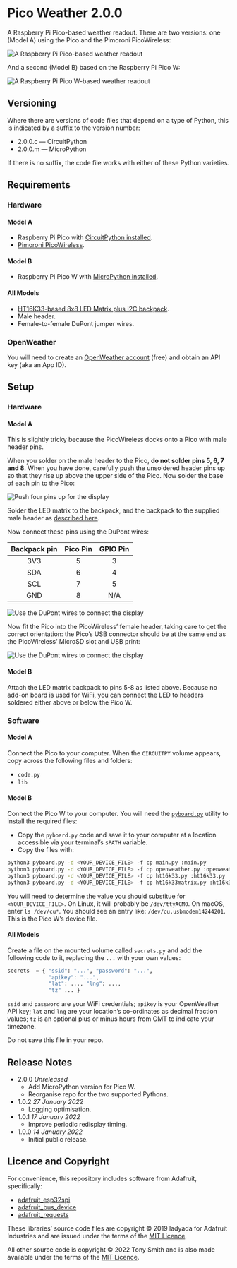 # Pico Weather 2.0.0

A Raspberry Pi Pico-based weather readout. There are two versions: one (Model A) using the Pico and the Pimoroni PicoWireless:

![A Raspberry Pi Pico-based weather readout](./images/P1020223.JPG)

And a second (Model B) based on the Raspberry Pi Pico W:

![A Raspberry Pi Pico W-based weather readout](./images/IMG_1032.JPG)

## Versioning

Where there are versions of code files that depend on a type of Python, this is indicated by a suffix to the version number:

* 2.0.0.c — CircuitPython
* 2.0.0.m — MicroPython

If there is no suffix, the code file works with either of these Python varieties.

## Requirements

### Hardware

#### Model A

* Raspberry Pi Pico with [CircuitPython installed](https://circuitpython.org/board/raspberry_pi_pico/).
* [Pimoroni PicoWireless](https://shop.pimoroni.com/products/pico-wireless-pack).

#### Model B

* Raspberry Pi Pico W with [MicroPython installed](https://micropython.org/download/rp2-pico-w/).

#### All Models

* [HT16K33-based 8x8 LED Matrix plus I2C backpack](https://www.adafruit.com/product/1856).
* Male header.
* Female-to-female DuPont jumper wires.

### OpenWeather

You will need to create an [OpenWeather account](https://openweathermap.org/appid) (free) and obtain an API key (aka an App ID).

## Setup

### Hardware

#### Model A

This is slightly tricky because the PicoWireless docks onto a Pico with male header pins.

When you solder on the male header to the Pico, **do not solder pins 5, 6, 7 and 8**. When you have done, carefully push the unsoldered header pins up so that they rise up above the upper side of the Pico. Now solder the base of each pin to the Pico:

![Push four pins up for the display](./images/P1020216.JPG)

Solder the LED matrix to the backpack, and the backpack to the supplied male header as [described here](https://learn.adafruit.com/adafruit-led-backpack/1-2-8x8-matrix-assembly).

Now connect these pins using the DuPont wires:

| Backpack pin | Pico Pin | GPIO Pin |
| :-: | :-: | :-: |
| 3V3 | 5 | 3 |
| SDA | 6 | 4 |
| SCL | 7 | 5 |
| GND | 8 | N/A |

![Use the DuPont wires to connect the display](./images/P1020217.JPG)

Now fit the Pico into the PicoWireless’ female header, taking care to get the correct orientation: the Pico’s USB connector should be at the same end as the PicoWireless’ MicroSD slot and USB print:

![Use the DuPont wires to connect the display](./images/P1020219.JPG)

#### Model B

Attach the LED matrix backpack to pins 5-8 as listed above. Because no add-on board is used for WiFi, you can connect the LED to headers soldered either above or below the Pico W.

### Software

#### Model A

Connect the Pico to your computer. When the `CIRCUITPY` volume appears, copy across the following files and folders:

* `code.py`
* `lib`

#### Model B

Connect the Pico W to your computer. You will need the [`pyboard.py`](https://raw.githubusercontent.com/micropython/micropython/master/tools/pyboard.py) utility to install the required files:

* Copy the `pyboard.py` code and save it to your computer at a location accessible via your terminal’s `$PATH` variable.
* Copy the files with:

```bash
python3 pyboard.py -d <YOUR_DEVICE_FILE> -f cp main.py :main.py
python3 pyboard.py -d <YOUR_DEVICE_FILE> -f cp openweather.py :openweather.py
python3 pyboard.py -d <YOUR_DEVICE_FILE> -f cp ht16k33.py :ht16k33.py
python3 pyboard.py -d <YOUR_DEVICE_FILE> -f cp ht16k33matrix.py :ht16k33matrix.py
```

You will need to determine the value you should substitue for `<YOUR_DEVICE_FILE>`. On Linux, it will probably be `/dev/ttyACM0`. On macOS, enter `ls /dev/cu*`. You should see an entry like: `/dev/cu.usbmodem14244201`. This is the Pico W’s device file.

#### All Models

Create a file on the mounted volume called `secrets.py` and add the following code to it, replacing the `...` with your own values:

```python
secrets  = { "ssid": "...", "password": "...",
             "apikey": "...",
             "lat": ..., "lng": ...,
             "tz" ... }
```

`ssid` and `password` are your WiFi credentials; `apikey` is your OpenWeather API key; `lat` and `lng` are your location’s co-ordinates as decimal fraction values; `tz` is an optional plus or minus hours from GMT to indicate your timezone.

Do not save this file in your repo.

## Release Notes

* 2.0.0 *Unreleased*
    * Add MicroPython version for Pico W.
    * Reorganise repo for the two supported Pythons.
* 1.0.2 *27 January 2022*
    * Logging optimisation.
* 1.0.1 *17 January 2022*
    * Improve periodic redisplay timing.
* 1.0.0 *14 January 2022*
    * Initial public release.

## Licence and Copyright

For convenience, this repository includes software from Adafruit, specifically:

* [adafruit_esp32spi](https://github.com/adafruit/Adafruit_CircuitPython_ESP32SPI)
* [adafruit_bus_device](https://github.com/adafruit/Adafruit_CircuitPython_BusDevice)
* [adafruit_requests](https://github.com/adafruit/Adafruit_CircuitPython_Requests/)

These libraries’ source code files are copyright © 2019 ladyada for Adafruit Industries and are issued under the terms of the [MIT Licence](./LICENSE.md).

All other source code is copyright © 2022 Tony Smith and is also made available under the terms of the [MIT Licence](./LICENSE.md).
